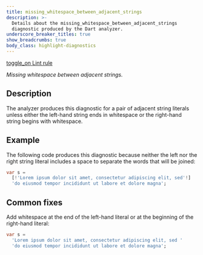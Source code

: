 ```yaml
---
title: missing_whitespace_between_adjacent_strings
description: >-
  Details about the missing_whitespace_between_adjacent_strings
  diagnostic produced by the Dart analyzer.
underscore_breaker_titles: true
show_breadcrumbs: true
body_class: highlight-diagnostics
---
```


<div class="tags">
  <a class="tag-label"
      href="/tools/linter-rules/missing_whitespace_between_adjacent_strings"
      title="Learn about the lint rule that enables this diagnostic."
      aria-label="Learn about the lint rule that enables this diagnostic."
      target="_blank">
    <span class="material-symbols" aria-hidden="true">toggle_on</span>
    <span>Lint rule</span>
  </a>
</div>

_Missing whitespace between adjacent strings._

## Description

The analyzer produces this diagnostic for a pair of adjacent string
literals unless either the left-hand string ends in whitespace or the
right-hand string begins with whitespace.

## Example

The following code produces this diagnostic because neither the left nor
the right string literal includes a space to separate the words that will
be joined:

```dart
var s =
  [!'Lorem ipsum dolor sit amet, consectetur adipiscing elit, sed'!]
  'do eiusmod tempor incididunt ut labore et dolore magna';
```

## Common fixes

Add whitespace at the end of the left-hand literal or at the beginning of
the right-hand literal:

```dart
var s =
  'Lorem ipsum dolor sit amet, consectetur adipiscing elit, sed '
  'do eiusmod tempor incididunt ut labore et dolore magna';
```
